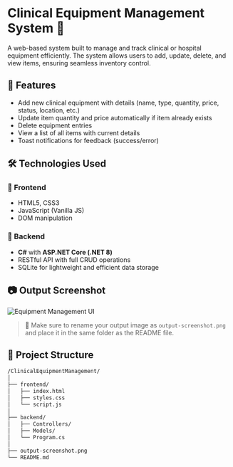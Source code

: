# Clinical Equipment Management System 🏥

A web-based system built to manage and track clinical or hospital equipment efficiently. The system allows users to add, update, delete, and view items, ensuring seamless inventory control.

## 🚀 Features

- Add new clinical equipment with details (name, type, quantity, price, status, location, etc.)
- Update item quantity and price automatically if item already exists
- Delete equipment entries
- View a list of all items with current details
- Toast notifications for feedback (success/error)

## 🛠️ Technologies Used

### 🔹 Frontend
- HTML5, CSS3
- JavaScript (Vanilla JS)
- DOM manipulation

### 🔹 Backend
- **C#** with **ASP.NET Core (.NET 8)**
- RESTful API with full CRUD operations
- SQLite for lightweight and efficient data storage

## 📷 Output Screenshot

![Equipment Management UI](Screenshot2.png)

> 🔧 Make sure to rename your output image as `output-screenshot.png` and place it in the same folder as the README file.

## 📁 Project Structure

```bash
/ClinicalEquipmentManagement/
│
├── frontend/
│   ├── index.html
│   ├── styles.css
│   └── script.js
│
├── backend/
│   ├── Controllers/
│   ├── Models/
│   └── Program.cs
│
├── output-screenshot.png
└── README.md
